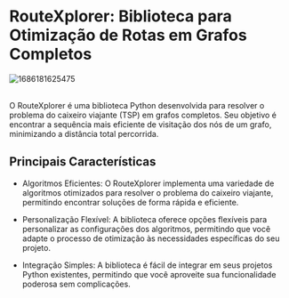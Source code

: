 # RouteXplorer: Biblioteca para Otimização de Rotas em Grafos Completos


![1686181625475](https://github.com/vsg-root/RouteXplorer/assets/108759490/e43121c4-5005-4f57-8e9e-376fb2424019)
<br>
<br>


O RouteXplorer é uma biblioteca Python desenvolvida para resolver o problema do caixeiro viajante (TSP) em grafos completos. Seu objetivo é encontrar a sequência mais eficiente de visitação dos nós de um grafo, minimizando a distância total percorrida.


## Principais Características

- Algoritmos Eficientes: O RouteXplorer implementa uma variedade de algoritmos otimizados para resolver o problema do caixeiro viajante, permitindo encontrar soluções de forma rápida e eficiente.

- Personalização Flexível: A biblioteca oferece opções flexíveis para personalizar as configurações dos algoritmos, permitindo que você adapte o processo de otimização às necessidades específicas do seu projeto.

- Integração Simples: A biblioteca é fácil de integrar em seus projetos Python existentes, permitindo que você aproveite sua funcionalidade poderosa sem complicações.
